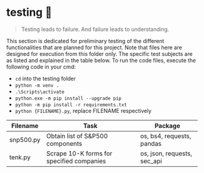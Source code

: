 # testing :construction:

> Testing leads to failure. And failure leads to understanding.

This section is dedicated for preliminary testing of the different functionalities that are planned for this project. Note that files here are designed for execution from this folder only. The specific test subjects are as listed and explained in the table below. To run the code files, execute the following code in your cmd:
* `cd` into the testing folder
* `python -m venv .` 
* `.\Scripts\activate`
* `python.exe -m pip install --upgrade pip`
* `python -m pip install -r requirements.txt`
* `python {FILENAME}.py`, replace FILENAME respectively

|Filename|Task|Package|
|----|-----|-------|
|snp500.py|Obtain list of S&P500 components|os, bs4, requests, pandas|
|tenk.py|Scrape 10-K forms for specified companies|os, json, requests, sec_api|
